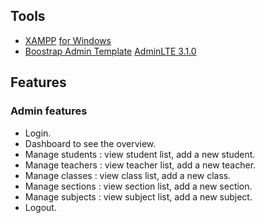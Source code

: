 
## Tools
- [XAMPP](https://www.apachefriends.org/download.html) [for Windows](https://sourceforge.net/projects/xampp/files/XAMPP%20Windows/8.0.30/xampp-windows-x64-8.0.30-0-VS16-installer.exe)
- [Boostrap Admin Template](https://adminlte.io) [AdminLTE 3.1.0](https://github.com/ColorlibHQ/AdminLTE/archive/refs/tags/v3.1.0.zip)
 
## Features
### Admin features
- Login.
- Dashboard to see the overview.
- Manage students : view student list, add a new student.
- Manage teachers : view teacher list, add a new teacher.
- Manage classes : view class list, add a new class.
- Manage sections : view section list, add a new section.
- Manage subjects : view subject list, add a new subject.
- Logout.
